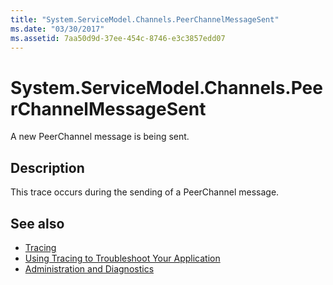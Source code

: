 ```yaml
---
title: "System.ServiceModel.Channels.PeerChannelMessageSent"
ms.date: "03/30/2017"
ms.assetid: 7aa50d9d-37ee-454c-8746-e3c3857edd07
---
```

# System.ServiceModel.Channels.PeerChannelMessageSent
A new PeerChannel message is being sent.  
  
## Description  
 This trace occurs during the sending of a PeerChannel message.  
  
## See also

- [Tracing](index.md)
- [Using Tracing to Troubleshoot Your Application](using-tracing-to-troubleshoot-your-application.md)
- [Administration and Diagnostics](../index.md)
